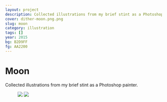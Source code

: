 ```yaml
---
layout: project
description: Collected illustrations from my brief stint as a Photoshop painter.
cover: dither-moon.png.png
slug: moon
category: illustration
tags: []
year: 2015
bg: B2D9FF
fg: AA2200
---
```

# Moon

Collected illustrations from my brief stint as a Photoshop painter.

<figure>
	<img src="/assets/img/work/moon/dither-moon.jpg.png">
	<img src="/assets/img/work/moon/dither-voyager.jpg.png">
</figure>
